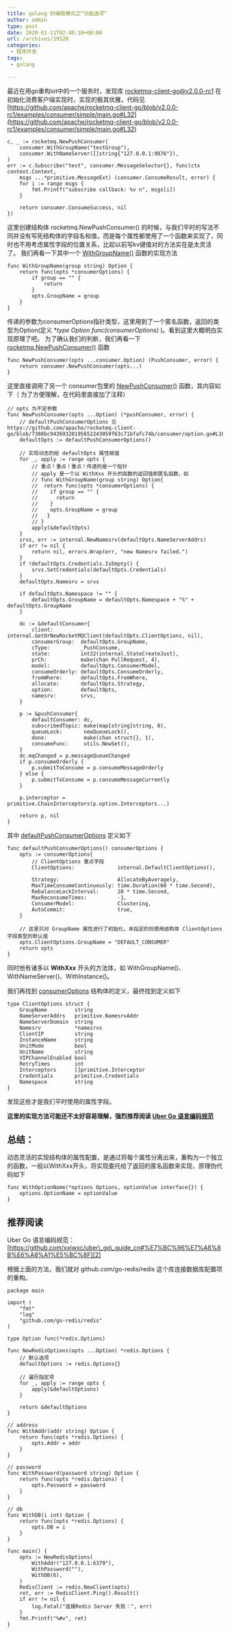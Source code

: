 ```yaml
---
title: golang 的编程模式之“功能选项”
author: admin
type: post
date: 2020-01-11T02:40:10+00:00
url: /archives/19520
categories:
 - 程序开发
tags:
 - golang

---
```

最近在用go重构iot中的一个服务时，发现库 [rocketmq-client-go@v2.0.0-rc1](https://github.com/apache/rocketmq-client-go/releases/tag/v2.0.0-rc1) 在初始化消费客户端实现时，实现的极其优雅，代码见 [https://github.com/apache/rocketmq-client-go/blob/v2.0.0-rc1/examples/consumer/simple/main.go#L32](https://github.com/apache/rocketmq-client-go/blob/v2.0.0-rc1/examples/consumer/simple/main.go#L32)

```
c, _ := rocketmq.NewPushConsumer(
    consumer.WithGroupName("testGroup"),
    consumer.WithNameServer([]string{"127.0.0.1:9876"}),
)
err := c.Subscribe("test", consumer.MessageSelector{}, func(ctx context.Context,
    msgs ...*primitive.MessageExt) (consumer.ConsumeResult, error) {
    for i := range msgs {
        fmt.Printf("subscribe callback: %v n", msgs[i])
    }

    return consumer.ConsumeSuccess, nil
})
```

这里创建结构体 rocketmq.NewPushConsumer() 的时候，与我们平时的写法不同并没有写死结构体的字段名和值，而是每个属性都使用了一个函数来实现了，同时也不用考虑属性字段的位置关系，比起以前写kv键值对的方法实在是太灵活了。
我们再看一下其中一个 [WithGroupName()](https://github.com/apache/rocketmq-client-go/blob/7308bc94369320195652243059f63c71bfafc74b/consumer/option.go#L167) 函数的实现方法

```
func WithGroupName(group string) Option {
    return func(opts *consumerOptions) {
        if group == "" {
            return
        }
        opts.GroupName = group
    }
}
```

传递的参数为consumerOptions指针类型，这里用到了一个匿名函数，返回的类型为Option(定义 **type Option func(*consumerOptions)** )。看到这里大概明白实现原理了吧。
为了确认我们的判断，我们再看一下 [rocketmq.NewPushConsumer()](https://github.com/apache/rocketmq-client-go/blob/7308bc94369320195652243059f63c71bfafc74b/api.go#L66) 函数

```
func NewPushConsumer(opts ...consumer.Option) (PushConsumer, error) {
	return consumer.NewPushConsumer(opts...)
}
```

这里直接调用了另一个 consumer包里的 [NewPushConsumer()](https://github.com/apache/rocketmq-client-go/blob/7308bc94369320195652243059f63c71bfafc74b/consumer/push_consumer.go#L73) 函数，其内容如下（ 为了方便理解，在代码里直接加了注释）

```
// opts 为不定参数
func NewPushConsumer(opts ...Option) (*pushConsumer, error) {
    // defaultPushConsumerOptions 见 https://github.com/apache/rocketmq-client-go/blob/7308bc94369320195652243059f63c71bfafc74b/consumer/option.go#L109
	defaultOpts := defaultPushConsumerOptions()

    // 实现动态的给 defaultOpts 属性赋值
	for _, apply := range opts {
        // 重点！重点！重点！传递的是一个指针
        // apply 是一个以 WithXxx 开头的函数的返回值即匿名函数，如
        // func WithGroupName(group string) Option{
        //  return func(opts *consumerOptions) {
        //    if group == "" {
        //      return
        //    }
        //    opts.GroupName = group
        //   }
        // }
		apply(&defaultOpts)
	}
	srvs, err := internal.NewNamesrv(defaultOpts.NameServerAddrs)
	if err != nil {
		return nil, errors.Wrap(err, "new Namesrv failed.")
	}
	if !defaultOpts.Credentials.IsEmpty() {
		srvs.SetCredentials(defaultOpts.Credentials)
	}
	defaultOpts.Namesrv = srvs

	if defaultOpts.Namespace != "" {
		defaultOpts.GroupName = defaultOpts.Namespace + "%" + defaultOpts.GroupName
	}

	dc := &defaultConsumer{
		client:         internal.GetOrNewRocketMQClient(defaultOpts.ClientOptions, nil),
		consumerGroup:  defaultOpts.GroupName,
		cType:          _PushConsume,
		state:          int32(internal.StateCreateJust),
		prCh:           make(chan PullRequest, 4),
		model:          defaultOpts.ConsumerModel,
		consumeOrderly: defaultOpts.ConsumeOrderly,
		fromWhere:      defaultOpts.FromWhere,
		allocate:       defaultOpts.Strategy,
		option:         defaultOpts,
		namesrv:        srvs,
	}

	p := &pushConsumer{
		defaultConsumer: dc,
		subscribedTopic: make(map[string]string, 0),
		queueLock:       newQueueLock(),
		done:            make(chan struct{}, 1),
		consumeFunc:     utils.NewSet(),
	}
	dc.mqChanged = p.messageQueueChanged
	if p.consumeOrderly {
		p.submitToConsume = p.consumeMessageOrderly
	} else {
		p.submitToConsume = p.consumeMessageCurrently
	}

	p.interceptor = primitive.ChainInterceptors(p.option.Interceptors...)

	return p, nil
}
```

其中 [defaultPushConsumerOptions][1] 定义如下

```
func defaultPushConsumerOptions() consumerOptions {
	opts := consumerOptions{
        // ClientOptions 重点字段
		ClientOptions:              internal.DefaultClientOptions(),

		Strategy:                   AllocateByAveragely,
		MaxTimeConsumeContinuously: time.Duration(60 * time.Second),
		RebalanceLockInterval:      20 * time.Second,
		MaxReconsumeTimes:          -1,
		ConsumerModel:              Clustering,
		AutoCommit:                 true,
	}

    // 这里只对 GroupName 属性进行了初始化，未指定的则使用结构体 ClientOptions 字段类型的默认值
	opts.ClientOptions.GroupName = "DEFAULT_CONSUMER"
	return opts
}
```

同时他有诸多以 **WithXxx** 开头的方法体，如 WithGroupName()、WithNameServer()、WithInstance()。

我们再找到 [consumerOptions](https://github.com/apache/rocketmq-client-go/blob/7308bc94369320195652243059f63c71bfafc74b/internal/client.go#L98) 结构体的定义，最终找到定义如下

```
type ClientOptions struct {
	GroupName         string
	NameServerAddrs   primitive.NamesrvAddr
	NameServerDomain  string
	Namesrv           *namesrvs
	ClientIP          string
	InstanceName      string
	UnitMode          bool
	UnitName          string
	VIPChannelEnabled bool
	RetryTimes        int
	Interceptors      []primitive.Interceptor
	Credentials       primitive.Credentials
	Namespace         string
}
```

发现这些才是我们平时使用的属性字段。

**这里的实现方法可能还不太好容易理解，强烈推荐阅读 [Uber Go 语言编码规范](https://github.com/xxjwxc/uber_go_guide_cn#%E7%BC%96%E7%A8%8B%E6%A8%A1%E5%BC%8F)**

## 总结： 

动态灵活的实现结构体的属性配置，是通过将每个属性分离出来，重构为一个独立的函数，一般以WithXxx开头，将实现委托给了返回的匿名函数来实现，原理伪代码如下

```
func WithOptionName(*options Options, optionValue interface{}) {
    options.OptionName = optionValue
}
```

## 推荐阅读 

Uber Go 语言编码规范：[https://github.com/xxjwxc/uber\_go\_guide_cn#%E7%BC%96%E7%A8%8B%E6%A8%A1%E5%BC%8F][2]

根据上面的方法，我们就对 github.com/go-redis/redis 这个库连接数据库配置项的重构。

```
package main

import (
	"fmt"
	"log"
	"github.com/go-redis/redis"
)

type Option func(*redis.Options)

func NewRedisOptions(opts ...Option) *redis.Options {
	// 默认选项
	defaultOptions := redis.Options{}

	// 遍历指定项
	for _, apply := range opts {
		apply(&defaultOptions)
	}

	return &defaultOptions
}

// address
func WithAddr(addr string) Option {
	return func(opts *redis.Options) {
		opts.Addr = addr
	}
}

// password
func WithPassword(password string) Option {
	return func(opts *redis.Options) {
		opts.Password = password
	}
}

// db
func WithDB(i int) Option {
	return func(opts *redis.Options) {
		opts.DB = i
	}
}

func main() {
	opts := NewRedisOptions(
		WithAddr("127.0.0.1:6379"),
		WithPassword(""),
		WithDB(6),
	)
	RedisClient := redis.NewClient(opts)
	ret, err := RedisClient.Ping().Result()
	if err != nil {
		log.Fatal("连接Redis Server 失败：", err)
	}
	fmt.Printf("%#v", ret)
}

```

 [1]: https://github.com/apache/rocketmq-client-go/blob/7308bc94369320195652243059f63c71bfafc74b/consumer/option.go#L109
 [2]: https://github.com/xxjwxc/uber_go_guide_cn#%E7%BC%96%E7%A8%8B%E6%A8%A1%E5%BC%8F
